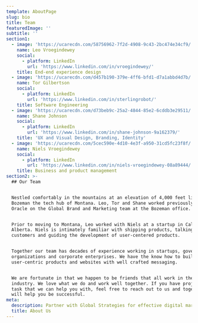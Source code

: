 ```yaml
---
template: AboutPage
slug: bio
title: Team
featuredImage: ''
subtitle: ''
section1:
  - image: 'https://ucarecdn.com/58756962-7f2d-4908-9c43-2bc474e34cf9/'
    name: Leo Vroegindewey
    social:
      - platform: LinkedIn
        url: 'https://www.linkedin.com/in/vroegindewey/'
    title: End-end experience design
  - image: 'https://ucarecdn.com/d457b190-379e-4ff6-bfd1-d7a1abbd4d7b/'
    name: Tor Gilbertson
    social:
      - platform: LinkedIn
        url: 'https://www.linkedin.com/in/sterlingrobot/'
    title: Software Engineering
  - image: 'https://ucarecdn.com/d73beb9c-25a2-4844-85e2-6cddb3e29511/'
    name: Shane Johnson
    social:
      - platform: LinkedIn
        url: 'https://www.linkedin.com/in/shane-johnson-9a162379/'
    title: 'UX and Visual Design, Branding, Identity'
  - image: 'https://ucarecdn.com/5cec590e-4d10-4e3f-a950-31cd5fc23f8f/'
    name: Niels Vroegindewey
    social:
      - platform: LinkedIn
        url: 'https://www.linkedin.com/in/niels-vroegindewey-08a89444/'
    title: Business and product management
section2: >-
  ## Our Team


  Nestled comfortably in the mountains at an elevation of 4,000 feet lies
  Bozeman the tech hub of Montana. Leo, Tor and Shane worked previously at
  Oracle on the Global Brand and Marketing team at the Bozeman office. 


  Prior to moving to Montana, Leo worked with Niels at a startup in Calgary,
  Alberta. Niels is intimately familiar with shipping products, talking with
  customers and guiding the development of user-centered products. 


  Together our team has decades of experience working in startups, government
  organizations and corporate enterprises. We have the know how to build
  user-centric products and websites with well crafted messaging.


  We are fortunate in that we happen to be friends that all work in the tech
  industry. We love what we do and work well together. If you have project or
  task that we can help you with, feel free to reach out to us and together we
  will help you be successful.
meta:
  description: Partner with Global Strategies for effective digital marketing solutions.
  title: About Us
---
```


